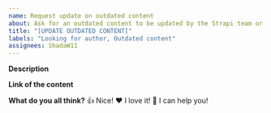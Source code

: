 ```yaml
---
name: Request update on outdated content
about: Ask for an outdated content to be updated by the Strapi team or the community
title: "[UPDATE OUTDATED CONTENT]"
labels: "Looking for author, Outdated content"
assignees: ShadaW11
---
```


**Description**
<!--
Hello 👋 

Before you start, please make sure your issue is understandable and reproducible.
To make your issue readable make sure you use valid Markdown syntax.

Also, make sure that this request doesn't exist anymore

Please describe your modifications.
-->

**Link of the content**


**What do you all think?**
👍 Nice!
❤️ I love it!
🚀 I can help you!
